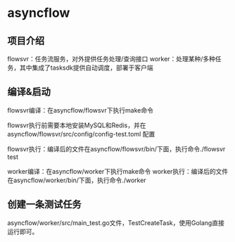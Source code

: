 # asyncflow

## 项目介绍
flowsvr：任务流服务，对外提供任务处理/查询接口
worker：处理某种/多种任务，其中集成了tasksdk提供自动调度，部署于客户端

## 编译&启动
flowsvr编译：在asyncflow/flowsvr下执行make命令

flowsvr执行前需要本地安装MySQL和Redis，并在asyncflow/flowsvr/src/config/config-test.toml 配置

flowsvr执行：编译后的文件在asyncflow/flowsvr/bin/下面，执行命令./flowsvr test


worker编译：在asyncflow/worker下执行make命令
worker执行：编译后的文件在asyncflow/worker/bin/下面，执行命令./worker

## 创建一条测试任务
asyncflow/worker/src/main_test.go文件，TestCreateTask，使用Golang直接运行即可。
